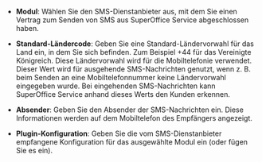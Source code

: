 <!-- markdownlint-disable-file MD041 -->
* **Modul**: Wählen Sie den SMS-Dienstanbieter aus, mit dem Sie einen Vertrag zum Senden von SMS aus SuperOffice Service abgeschlossen haben.

* **Standard-Ländercode**: Geben Sie eine Standard-Ländervorwahl für das Land ein, in dem Sie sich befinden. Zum Beispiel +44 für das Vereinigte Königreich. Diese Ländervorwahl wird für die Mobiltelefonie verwendet. Dieser Wert wird für ausgehende SMS-Nachrichten genutzt, wenn z. B. beim Senden an eine Mobiltelefonnummer keine Ländervorwahl eingegeben wurde. Bei eingehenden SMS-Nachrichten kann SuperOffice Service anhand dieses Werts den Kunden erkennen.

* **Absender**: Geben Sie den Absender der SMS-Nachrichten ein. Diese Informationen werden auf dem Mobiltelefon des Empfängers angezeigt.

* **Plugin-Konfiguration**: Geben Sie die vom SMS-Dienstanbieter empfangene Konfiguration für das ausgewählte Modul ein (oder fügen Sie es ein).
